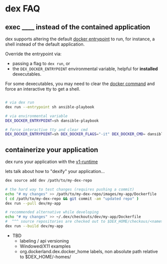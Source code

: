 # dex FAQ

## exec ____ instead of the contained application

dex supports altering the default [docker entrypoint](https://docs.docker.com/engine/reference/builder/#/entrypoint) to run, for instance, a shell instead of the default application.

Override the entrypoint via:
  * passing a flag to `dex run`, or
  * the `DEX_DOCKER_ENTRYPOINT` environmental variable, helpful for **installed** dexecutables.

For some dexecutables, you may need to clear the [docker command](https://docs.docker.com/engine/reference/builder/#/cmd) and force an interactive tty to get a shell.

```sh

# via dex run
dex run --entrypoint sh ansible-playbook

# via environmental variable
DEX_DOCKER_ENTRYPOINT=sh dansible-playbook

# force interactive tty and clear cmd
DEX_DOCKER_ENTRYPOINT=sh DEX_DOCKER_FLAGS="-it" DEX_DOCKER_CMD= dansible-playbook
```

## containerize your application

dex runs your application with the [v1-runtime](v1-runtime.md)

lets talk about how to "dexify" your application...


```sh
dex source add dev /path/to/my-dex-repo

# the hard way to test changes (requires pushing a commit)
echo "# my changes" >> /path/to/my-dex-repo/images/my-app/Dockerfile
( cd /path/to/my-dex-repo && git commit -am "updated repo" )
dex run --pull dev/my-app

# recommended alternative while developing
echo "# my changes" >> ~/.dex/checkouts/dev/my-app/Dockerfile
#  ^^^ source repositories are checked out to $DEX_HOME/checkous/<name>
dex run --build dev/my-app

```

* TBD
  * labeling / api versioning
  * Windowed/X11 examples
  * org.dockerland.dex.docker_home labels, non absolute path relative to $DEX_HOME/<api>-homes/<label>

